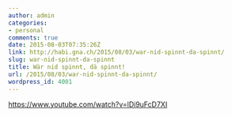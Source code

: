 ```yaml
---
author: admin
categories:
- personal
comments: true
date: 2015-08-03T07:35:26Z
link: http://habi.gna.ch/2015/08/03/war-nid-spinnt-da-spinnt/
slug: war-nid-spinnt-da-spinnt
title: Wär nid spinnt, dä spinnt!
url: /2015/08/03/war-nid-spinnt-da-spinnt/
wordpress_id: 4001
---
```


https://www.youtube.com/watch?v=lDi9uFcD7XI
